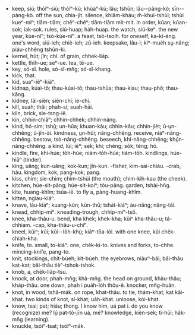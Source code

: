 * keep, siú; thóiⁿ-siú; thóiⁿ-kù; khùaⁿ-kù; lâu; tshûn; lâu--pàng-kò; sīn--pàng-kò. off the sun, chia-ji̍t. silence, khiâm-kháu; m̄-khui-tshùi; tshùi kueⁿ-miⁿ; tiām-tiām; chẽⁿ-chẽⁿ; tiām-tiām mi̍t-mi̍t. in order, kúan; kúan-sok; iak-sok. rules, siú-huap; ha̍h-huap. the watch, siú-keⁿ. the new year, kùe-nîⁿ; tsò-kùe-nîⁿ. a feast, tsò-tsoih. for oneself, ka-kī-ēng. one's word, siú-ieh; chiè-ieh; zû-ieh. keepsake, lâu-ì; kìⁿ-mue̍h sṳ-nâng; piáu-chhêng tshûn-kì.
* kernel, hu̍t; jîn; chí. of grain, chhek-lia̍p.
* kettle, thih-ue; seⁿ-ue. tea, tê-ue.
* key, só-sî. hole, só-sî-mn̂g; só-sî-khang.
* kick, that.
* kid, suaⁿ-iêⁿ-kiáⁿ.
* kidnap, kúai-tô; thau-kúai-tô; thau-tshūa; thau-kiau; thau-phõ; thau-kāng.
* kidney, lãi-siẽn; siẽn-chí; ie-chí.
* kill, suah; thâi; phah-sí; suah-hāi.
* kiln, brick, sie-tsng-iê.
* kin, chhin-chiâⁿ; chhin-chhek; chhin-nâng.
* kind, hó-sim; tshṳ̂; un-hûa; khuan-kãu; chhin-kãu; chhin-jie̍t; ũ-ṳn-chhêng; ũ-jîn-ài. kindness, ṳn-hũi; nâng-chhêng. receive, niáⁿ-nâng-chhêng. bestow, tsò-nâng-chhêng. beseech, khí-nâng-chhêng; khṳ́n-nâng-chhêng. a kind, lūi; iēⁿ; sek; khí; chéng; so̍k; téng; hō.
* kindle, fire, khí-húe; to̍h-húe; niám-to̍h-húe; tiám-to̍h. kindlings, húe-hiāⁿ (tinder).
* king, uâng; kun-uâng; kok-kun; jîn-kun. -fisher, kim-sai-chiáu. -crab, hāu. kingdom, kok; pang-kok; pang.
* kiss, chim; sie-chim; chim-tshùi (the mouth); chim-kih-kau (the cheek).
* kitchen, húe-si̍t-pâng; húe-si̍t-koiⁿ; tôu-pâng. garden, tshài-hn̂g.
* kite, huang-khîm; tsúa-iē. to fly a, pàng-huang-khîm.
* kitten, ngiau-kiáⁿ.
* knave, láu-kiáⁿ; kuang-kùn; kùn-thû; tsha̍t-kiáⁿ; àu-nâng; nâng-tái.
* knead, chhi̍p-mīⁿ. kneading-trough, chhi̍p-mīⁿ-tsô.
* knee, kha-thâu-u. bend, kha khek; khek-kha; kũiⁿ kha-thâu-u; tá-chhiam. -cap, kha-thâu-u-chîⁿ.
* kneel, kũiⁿ; kũi; kũi--lo̍h-khṳ̀; kiâⁿ-tōa-lói. with one knee, kũi che̍k-chiah-kha.
* knife, to. small, to-kiáⁿ. one, che̍k-ki-to. knives and forks, to-chhe. mincing-knife, pang-to.
* knit, stockings, chit-bu̍eh; kit-bu̍eh. the eyebrows, niàuⁿ-bâi; bâi-thâu kat-kat; bâi-thâu tièⁿ-tshok-tshok.
* knob, a, che̍k-lia̍p-tsu.
* knock, at door, phah-mn̂g; khà-mn̂g. the head on ground, khàu-thâu; kha̍p-thâu. one down, phah i pua̍h-lo̍h thôu-ẽ. knocker, mn̂g-huân.
* knot, in wood, tshâ-ma̍k. on rope, khat-thâu. to tie, thám-khat; kat kâi-khat. two kinds of knot, sí-khat; ua̍h-khat. unloose, kói-khat.
* know, tsai; pat; hiáu; thong. I know him, uá pat i. do you know (recognize) me? lṳ́ pat-tò-jīn uá, mé? knowledge, kièn-sek; tì-hũi; ha̍k-mn̄g (learning).
* knuckle, tsóiⁿ-tsat; tsóiⁿ-ma̍k.
